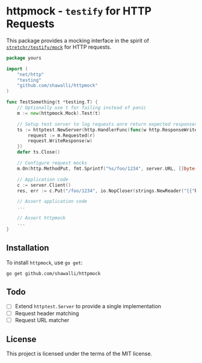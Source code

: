 # httpmock - `testify` for HTTP Requests

This package provides a mocking interface in the spirit of [`stretchr/testify/mock`](https://github.com/stretchr/testify/tree/master/mock) for HTTP requests.

```go
package yours

import (
    "net/http"
    "testing"
    "github.com/shawalli/httpmock"
)

func TestSomething(t *testing.T) {
    // Optionally use t for failing instead of panic
    m := new(httpmock.Mock).Test(t)

    // Setup test server to log requests anre return expected responses
    ts := httptest.NewServer(http.HandlerFunc(func(w http.ResponseWriter, r *http.Request) {
        request := m.Requested(r)
        request.WriteResponse(w)
    })
    defer ts.Close()

    // Configure request mocks
    m.On(http.MethodPut, fmt.Sprintf("%s/foo/1234", server.URL, []byte{`{"bar": "baz"}`}).ReturnStatusNoContent().Once()

    // Application code
    c := server.Client()
    res, err := c.Put("/foo/1234", io.NopCloser(strings.NewReader("{{"bar": "baz"}}")))

    // Assert application code
    ...

    // Assert httpmock
    ...
}
```

## Installation

To install `httpmock`, use `go get`:

```shell
go get github.com/shawalli/httpmock
```

## Todo

- [ ] Extend `httptest.Server` to provide a single implementation
- [ ] Request header matching
- [ ] Request URL matcher

## License

This project is licensed under the terms of the MIT license.
